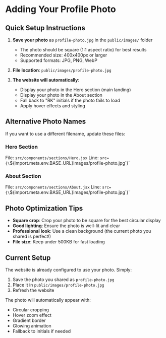 # Adding Your Profile Photo

## Quick Setup Instructions

1. **Save your photo** as `profile-photo.jpg` in the `public/images/` folder
   - The photo should be square (1:1 aspect ratio) for best results
   - Recommended size: 400x400px or larger
   - Supported formats: JPG, PNG, WebP

2. **File location**: `public/images/profile-photo.jpg`

3. **The website will automatically**:
   - Display your photo in the Hero section (main landing)
   - Display your photo in the About section
   - Fall back to "RK" initials if the photo fails to load
   - Apply hover effects and styling

## Alternative Photo Names

If you want to use a different filename, update these files:

### Hero Section
File: `src/components/sections/Hero.jsx`
Line: `src={\`${import.meta.env.BASE_URL}images/profile-photo.jpg\`}`

### About Section
File: `src/components/sections/About.jsx`
Line: `src={\`${import.meta.env.BASE_URL}images/profile-photo.jpg\`}`

## Photo Optimization Tips

- **Square crop**: Crop your photo to be square for the best circular display
- **Good lighting**: Ensure the photo is well-lit and clear
- **Professional look**: Use a clean background (the current photo you shared is perfect!)
- **File size**: Keep under 500KB for fast loading

## Current Setup

The website is already configured to use your photo. Simply:
1. Save the photo you shared as `profile-photo.jpg`
2. Place it in `public/images/profile-photo.jpg`
3. Refresh the website

The photo will automatically appear with:
- Circular cropping
- Hover zoom effect
- Gradient border
- Glowing animation
- Fallback to initials if needed
